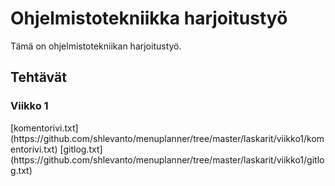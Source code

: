 <h1>Ohjelmistotekniikka harjoitustyö </h1>
Tämä on ohjelmistotekniikan harjoitustyö.

<h2>Tehtävät</h2>
  <h3>Viikko 1</h3>
  [komentorivi.txt](https://github.com/shlevanto/menuplanner/tree/master/laskarit/viikko1/komentorivi.txt)
  [gitlog.txt](https://github.com/shlevanto/menuplanner/tree/master/laskarit/viikko1/gitlog.txt)
  
